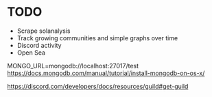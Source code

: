 # TODO

- Scrape solanalysis
- Track growing communities and simple graphs over time
- Discord activity
- Open Sea

MONGO_URL=mongodb://localhost:27017/test
https://docs.mongodb.com/manual/tutorial/install-mongodb-on-os-x/

https://discord.com/developers/docs/resources/guild#get-guild
